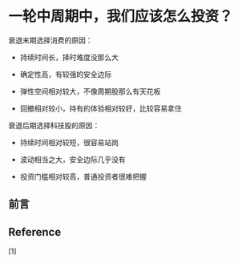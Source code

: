 # 一轮中周期中，我们应该怎么投资？





衰退末期选择消费的原因：

- 持续时间长，择时难度没那么大

- 确定性高，有较强的安全边际

- 弹性空间相对较大，不像周期股那么有天花板

- 回撤相对较小，持有的体验相对较好，比较容易拿住

衰退后期选择科技股的原因：

- 持续时间相对较短，很容易站岗

- 波动相当之大，安全边际几乎没有

- 投资门槛相对较高，普通投资者很难把握





## 前言











## Reference

[1] 
